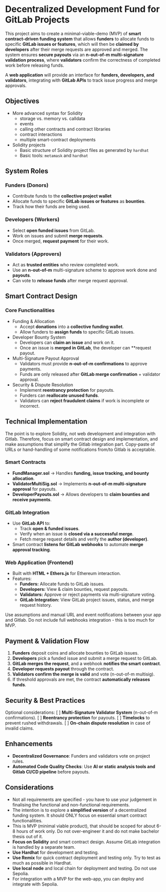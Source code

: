 # Decentralized Development Fund for GitLab Projects

This project aims to create a minimal-viable-demo (MVP) of **smart contract-driven funding system** that allows **funders** to allocate funds to specific **GitLab issues or features**, which will then be **claimed by developers** after their merge requests are approved and merged. The system ensures **secure payouts** via an **n-out-of-m multi-signature validation process**, where **validators** confirm the correctness of completed work before releasing funds.

A **web application** will provide an interface for **funders, developers, and validators**, integrating with **GitLab APIs** to track issue progress and merge approvals.

## Objectives

* More advanced syntax for Solidity
   * storage vs. memory vs. calldata
   * events
   * calling other contracts and contract libraries
   * contract interactions
   * multiple smart-contract deployments
* Solidity projects
   * Basic structure of Solidity project files as generated by `hardhat`
   * Basic tools: `metamask` and `hardhat`

## System Roles

### Funders (Donors)

- Contribute funds to the **collective project wallet**
- Allocate funds to specific **GitLab issues or features** as **bounties**.
- Track how their funds are being used.

### Developers (Workers)

- Select **open funded issues** from GitLab.
- Work on issues and submit **merge requests**.
- Once merged, **request payment** for their work.


### Validators (Approvers)

- Act as **trusted entities** who review completed work.
- Use an **n-out-of-m** multi-signature scheme to approve work done and **payouts**.
- Can vote to **release funds** after merge request approval.



## Smart Contract Design

### Core Functionalities

* Funding & Allocation
   - Accept **donations** into a **collective funding wallet**.
   - Allow funders to **assign funds** to specific GitLab issues.
* Developer Bounty System
   - Developers can **claim an issue** and work on it.
   - Once an issue is **merged in GitLab**, the developer can **request payout.
* Multi-Signature Payout Approval
   - Validators must provide **n-out-of-m confirmations** to approve payments.
   - Funds are only released after **GitLab merge confirmation** + validator approval.
* Security & Dispute Resolution
   - Implement **reentrancy protection** for payouts.
   - Funders can **reallocate unused funds**.
   - Validators can **reject fraudulent claims** if work is incomplete or incorrect.



## Technical Implementation

The point is to explore Solidity, not web development and integration with Gitlab. Therefore, focus on smart contract design and implementation, and make assumptions that simplify the Gitlab integration part. Copy-paste of URLs or hand-handling of some notifications from/to Gitlab is acceptable.

### Smart Contracts
- **FundManager.sol** → Handles **funding, issue tracking, and bounty allocation**.
- **ValidatorMultiSig.sol** → Implements **n-out-of-m multi-signature approval** for payouts.
- **DeveloperPayouts.sol** → Allows developers to **claim bounties and receive payments**.

### GitLab Integration
- Use **GitLab API** to:
  - Track **open & funded issues**.
  - Verify when an issue is **closed via a successful merge**.
  - Fetch merge request details and verify the **author (developer)**.
- Smart contract **listens for GitLab webhooks** to automate **merge approval tracking**.

### Web Application (Frontend)
- Built with **HTML + Ethers.js** for Ethereum interaction.
- Features:
  - **Funders:** Allocate funds to GitLab issues.
  - **Developers:** View & claim bounties, request payouts.
  - **Validators:** Approve or reject payments via multi-signature voting.
  - **GitLab Integration:** View GitLab project issues, status, and merge request history.

Use assumptions and manual URL and event notifications between your app and Gitlab. Do not include full webhooks integration - this is too much for MVP.

## Payment & Validation Flow

1. **Funders** deposit coins and allocate bounties to GitLab issues.
2. **Developers** pick a funded issue and submit a merge request to GitLab.
3. **GitLab merges the request**, and a webhook **notifies the smart contract**.
4. **Developer requests payout** through the contract.
5. **Validators confirm the merge is valid** and vote (n-out-of-m multisig).
6. If threshold approvals are met, the contract **automatically releases funds**.


## Security & Best Practices

Optional considerations:
[ ] **Multi-Signature Validator System** (n-out-of-m confirmations).
[ ] **Reentrancy protection** for payouts.
[ ] **Timelocks** to prevent rushed withdrawals.
[ ] **On-chain dispute resolution** in case of invalid claims.



## Enhancements

- **Decentralized Governance**: Funders and validators vote on project rules.
- **Automated Code Quality Checks**: Use **AI or static analysis tools and Gitlab CI/CD pipeline** before payouts.



## Considerations

* Not all requirements are specified - you have to use your judgement in finalising the functional and non-functional requirements. 
* The intention is to explore a **simplified version** of a decentralized funding system. It should ONLY focus on essential smart contract functionalities.
* This is MVP (minimal viable product), that should be scoped for about 6-8 hours of work only. Do not over-engineer it and do not make bachelor thesis out of it.
* **Focus on Solidity** and smart contract design. Assume GitLab integration is handled by a separate team.
* **Use Hardhat** for development and testing.
* **Use Remix** for quick contract deployment and testing only. Try to test as much as possible in Hardhat.
* **Use local node** and local chain for deployment and testing. Do not use Sepolia.
* For integration with a MVP for the web-app, you can deploy and integrate with Sepolia.
